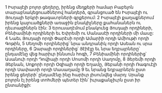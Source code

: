 1 Իսրայէլի բոլոր ցեղերը, իրենց մեղքերի համար Բաբելոն տարաբնակեցուածներով հանդերձ, գրանցուած են Իսրայէլի ու Յուդայի երկրի թագաւորների գրքերում:
2 Իսրայէլի քաղաքներում իրենց կալուածքների առաջին բնակիչները քահանաներն ու ղեւտացիներն էին: 3 Երուսաղէմում բնակուեց Յուդայի որդիների, Բենիամինի որդիների եւ Եփրեմի ու Մանասէի որդիների մի մասը: 4 Նաեւ Յուդայի որդի Փարէսի որդի Ամարիի որդի Ամիութի որդի Գոթին, 5 Սեղոմի որդիներից՝ նրա անդրանիկ որդի Ասեան ու սրա որդիները, 6 Զարայի որդիներից՝ Յէիէլը եւ նրա եղբայրները՝ ընդամէնը վեց հարիւր իննսուն հոգի, 7 Բենիամինի որդիներից՝ Ասանուի որդի Դովիայի որդի Մոսոմի որդի Սաղոմը, 8 Յերեմի որդի Յեբնան, Սոքորի որդի Օզիայի որդի Եղամը, Յեբանի որդի Ռագուէլի որդի Սափատի որդի Մասաղամը 9 եւ նրանց եղբայրներն ըստ իրենց ցեղերի՝ ընդամէնը ինը հարիւր յիսունվեց մարդ: Սրանք բոլորն էլ իրենց տոհմերի պետեր էին՝ իւրաքանչիւրն ըստ իր ընտանիքի:
